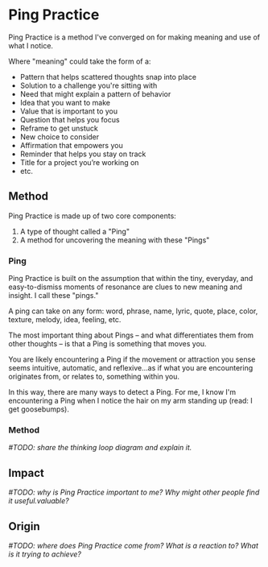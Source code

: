 # Ping Practice

Ping Practice is a method I've converged on for making meaning and use of what I notice.

Where "meaning" could take the form of a:

* Pattern that helps scattered thoughts snap into place&#x20;
* Solution to a challenge you're sitting with
* Need that might explain a pattern of behavior&#x20;
* Idea that you want to make
* Value that is important to you&#x20;
* Question that helps you focus&#x20;
* Reframe to get unstuck&#x20;
* New choice to consider&#x20;
* Affirmation that empowers you&#x20;
* Reminder that helps you stay on track&#x20;
* Title for a project you’re working on
* etc.

## Method

Ping Practice is made up of two core components:

1. A type of thought called a "Ping"
2. A method for uncovering the meaning with these "Pings"

### Ping

Ping Practice is built on the assumption that within the tiny, everyday, and easy-to-dismiss moments of resonance are clues to new meaning and insight. I call these "pings."

A ping can take on any form: word, phrase, name, lyric, quote, place, color, texture, melody, idea, feeling, etc.

The most important thing about Pings – and what differentiates them from other thoughts – is that a Ping is something that moves you.&#x20;

You are likely encountering a Ping if the movement or attraction you sense seems intuitive, automatic, and reflexive...as if what you are encountering originates from, or relates to, something within you.

In this way, there are many ways to detect a Ping. For me, I know I'm encountering a Ping when I notice the hair on my arm standing up (read: I get goosebumps).

### Method

_#TODO: share the thinking loop diagram and explain it._

## Impact

_#TODO: why is Ping Practice important to me? Why might other people find it useful.valuable?_

## Origin

_#TODO: where does Ping Practice come from? What is a reaction to? What is it trying to achieve?_

